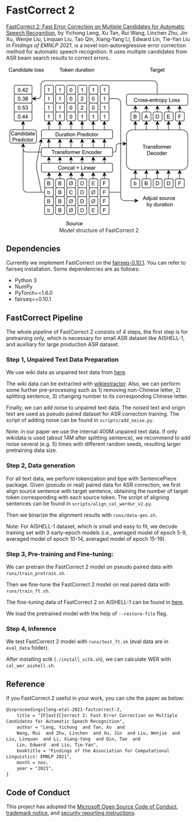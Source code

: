 # FastCorrect 2


[FastCorrect 2: Fast Error Correction on Multiple Candidates for Automatic Speech Recognition](https://arxiv.org/abs/2109.14420), by Yichong Leng, Xu Tan, Rui Wang, Linchen Zhu, Jin Xu, Wenjie Liu, Linquan Liu, Tao Qin, Xiang-Yang Li, Edward Lin, Tie-Yan Liu in *Findings of EMNLP 2021*,
is a novel non-autoregressive error correction method for automatic speech recognition. It uses multiple candidates from ASR beam search results to correct errors.

<!-- ![img](../img/FastCorrect2.PNG)  ![img](../img/FastCorrect2.PNG)-->
<p align="center"><img src="../img/FastCorrect2.PNG" width="500"><br/> Model structure of FastCorrect 2 </p>

## Dependencies
Currently we implement FastCorrect on the [fairseq-0.10.1](https://github.com/pytorch/fairseq/tree/v0.10.1). You can refer to fairseq installation.
Some dependencies are as follows:
- Python 3
- NumPy
- PyTorch==1.6.0
- fairseq==0.10.1

## FastCorrect Pipeline
The whole pipeline of FastCorrect 2 consists of 4 steps, the first step is for pretraining only, which is necessary for small ASR dataset like AISHELL-1,
and auxiliary for large production ASR dataset.

### Step 1, Unpaired Text Data Preparation

We use wiki data as unpaired text data from [here](https://dumps.wikimedia.org/zhwiki/latest/zhwiki-latest-pages-articles.xml.bz2).

The wiki data can be extracted with [wikiextractor](https://github.com/attardi/wikiextractor). Also, we can perform some further pre-processing such as 1) removing non-Chinese letter, 2) splitting sentence, 3) changing number to its corresponding Chinese letter.

Finally, we can add noise to unpaired text data. The noised text and origin text are used as pseudo paired dataset for ASR correction training.
The script of adding noise can be found in `scripts/add_noise.py`.

Note: in our paper we use the internal 400M unpaired text data. If only wikidata is used (about 14M after splitting sentence), we recommend
to add noise several (e.g. 5) times with different random seeds, resulting larger pretraining data size.


### Step 2, Data generation

For all text data, we perform tokenization and bpe with SentencePiece package. Given (pseudo or real) paired data for ASR correction, we first align source sentence with target sentence, obtaining the number of target token corresponding with
each source token. The script of aligning sentences can be found in `scripts/align_cal_werdur_v2.py`.

Then we binarize the alignment results with `runs/data-gen.sh`.

Note: For AISHELL-1 dataset, which is small and easy to fit, we decode training set with 3 early-epoch models (i.e., averaged model of epoch 5-9, averaged model of epoch 10-14, averaged model of epoch 15-19).


### Step 3, Pre-training and Fine-tuning:
We can pretrain the FastCorrect 2 model on pseudo paired data with `runs/train_pretrain.sh`.

Then we fine-tune the FastCorrect 2 model on real paired data with `runs/train_ft.sh`.

The fine-tuning data of FastCorrect 2 on AISHELL-1 can be found in [here](https://msramllasc.blob.core.windows.net/modelrelease/FastCorrect2_training_data_aishell.tar.gz).

We load the pretrained model with the help of `--restore-file` flag.

### Step 4, Inference

We test FastCorrect 2 model with `runs/test_ft.sh` (eval data are in `eval_data` folder).

After installing sctk (`./install_sctk.sh`), we can calculate WER with `cal_wer_aishell.sh`.


## Reference

If you FastCorrect 2 useful in your work, you can cite the paper as below:

    @inproceedings{leng-etal-2021-fastcorrect-2,
        title = "{F}ast{C}orrect 2: Fast Error Correction on Multiple Candidates for Automatic Speech Recognition",
        author = "Leng, Yichong  and Tan, Xu  and
        Wang, Rui  and Zhu, Linchen  and Xu, Jin  and Liu, Wenjie  and Liu, Linquan  and Li, Xiang-Yang  and Qin, Tao  and
        Lin, Edward  and Liu, Tie-Yan",
        booktitle = "Findings of the Association for Computational Linguistics: EMNLP 2021",
        month = nov,
        year = "2021",
    }

## Code of Conduct
This project has adopted the [Microsoft Open Source Code of Conduct](https://opensource.microsoft.com/codeofconduct),
[trademark notice](https://docs.opensource.microsoft.com/releasing/), and [security reporting instructions](https://docs.opensource.microsoft.com/releasing/maintain/security/).

